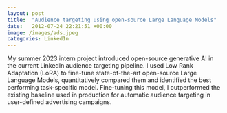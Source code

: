```yaml
---
layout: post
title:  "Audience targeting using open-source Large Language Models"
date:   2012-07-24 22:21:51 +00:00
image: /images/ads.jpeg
categories: LinkedIn
---
```

 My summer 2023 intern project introduced open-source generative AI in the current LinkedIn audience targeting pipeline. I used Low Rank Adaptation (LoRA) to fine-tune state-of-the-art open-source Large Language Models, quantitatively compared them and identified the best performing task-specific model. Fine-tuning this model, I outperformed the existing baseline used in production for automatic audience targeting in user-defined advertising campaigns.